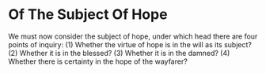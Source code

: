 # Of The Subject Of Hope

We must now consider the subject of hope, under which head there are four points of inquiry:
(1) Whether the virtue of hope is in the will as its subject?
(2) Whether it is in the blessed?
(3) Whether it is in the damned?
(4) Whether there is certainty in the hope of the wayfarer?